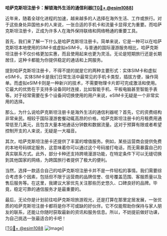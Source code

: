 **哈萨克斯坦注册卡：解锁海外生活的通信利器[[TG💪+ @esim1088](https://t.me/s/esim1088)]**

近年来，随着全球化进程的加速，越来越多的人选择在海外生活、工作或旅行。对于这些身处异国他乡的人来说，一张合适的手机卡和流量卡显得尤为重要。而哈萨克斯坦注册卡，正成为许多人在海外保持联络和网络畅通的重要工具。

首先，我们来了解一下什么是哈萨克斯坦注册卡。简单来说，它是一种可以在哈萨克斯坦本地使用的SIM卡或虚拟eSIM卡。与普通的国际漫游服务相比，哈萨克斯坦注册卡不仅价格更加实惠，而且使用起来也更为灵活。无论是短期旅行还是长期居住，这种卡都能为你提供稳定的通话和上网服务。

提到哈萨克斯坦注册卡，不得不提的就是它的两种主要形式：实体SIM卡和虚拟eSIM卡。实体SIM卡是我们日常生活中最常见的手机卡类型，插拔方便，操作简单。而虚拟eSIM卡则是一种新兴的技术，不需要物理卡片即可完成激活和使用。它最大的优势在于支持多设备同时连接，比如智能手机、平板电脑甚至智能手表等。对于经常需要在多个设备间切换使用的用户来说，eSIM卡无疑是一个非常实用的选择。

那么，为什么说哈萨克斯坦注册卡是海外生活的通信利器呢？首先，它的资费结构非常亲民。相较于国际漫游套餐动辄高昂的价格，哈萨克斯坦注册卡的月租费用通常低至几美元，且包含大量本地通话分钟数和数据流量。这对于预算有限或者希望控制开支的人来说，无疑是一大福音。

其次，哈萨克斯坦注册卡还提供了丰富的增值服务。例如，某些运营商会提供免费的本地号码绑定服务，这意味着你可以通过这个号码接打电话，而无需暴露自己的真实联系方式。此外，部分卡种还支持跨境漫游功能，在特定条件下可以无缝切换到其他国家的网络，为跨国旅行者提供了极大的便利。

当然，选择一款适合自己的哈萨克斯坦注册卡并不是一件轻松的事情。我们需要综合考虑多个因素，包括但不限于运营商的品牌信誉、信号覆盖范围、客服质量以及售后服务等。在这里，我建议大家优先关注那些历史悠久、口碑良好的品牌。毕竟，稳定可靠的通信服务才是最重要的。

最后，无论你是计划前往哈萨克斯坦旅游观光，还是打算在那里定居发展，一张优质的哈萨克斯坦注册卡都将是你不可或缺的好伙伴。它不仅能帮助你保持与家人朋友的联系，还能让你随时获取最新的资讯和服务信息。所以，不妨提前做好功课，为自己挑选一张最适合的卡吧！

[[TG💪+ @esim1088](https://t.me/s/esim1088) ![Image](https://i.postimg.cc/4NQfJmqS/Snipaste-2025-05-13-00-14-12.png)]